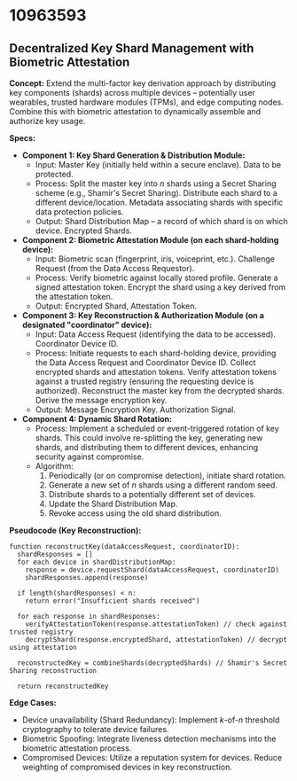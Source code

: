 # 10963593

## Decentralized Key Shard Management with Biometric Attestation

**Concept:** Extend the multi-factor key derivation approach by distributing key components (shards) across multiple devices – potentially user wearables, trusted hardware modules (TPMs), and edge computing nodes.  Combine this with biometric attestation to dynamically assemble and authorize key usage.

**Specs:**

*   **Component 1: Key Shard Generation & Distribution Module:**
    *   Input: Master Key (initially held within a secure enclave). Data to be protected.
    *   Process:  Split the master key into *n* shards using a Secret Sharing scheme (e.g., Shamir's Secret Sharing).  Distribute each shard to a different device/location. Metadata associating shards with specific data protection policies.
    *   Output: Shard Distribution Map – a record of which shard is on which device. Encrypted Shards.
*   **Component 2: Biometric Attestation Module (on each shard-holding device):**
    *   Input: Biometric scan (fingerprint, iris, voiceprint, etc.).  Challenge Request (from the Data Access Requestor).
    *   Process: Verify biometric against locally stored profile.  Generate a signed attestation token.  Encrypt the shard using a key derived from the attestation token.
    *   Output: Encrypted Shard, Attestation Token.
*   **Component 3: Key Reconstruction & Authorization Module (on a designated "coordinator" device):**
    *   Input: Data Access Request (identifying the data to be accessed). Coordinator Device ID.
    *   Process: Initiate requests to each shard-holding device, providing the Data Access Request and Coordinator Device ID.  Collect encrypted shards and attestation tokens. Verify attestation tokens against a trusted registry (ensuring the requesting device is authorized).  Reconstruct the master key from the decrypted shards. Derive the message encryption key.
    *   Output: Message Encryption Key.  Authorization Signal.
*   **Component 4:  Dynamic Shard Rotation:**
    *   Process: Implement a scheduled or event-triggered rotation of key shards. This could involve re-splitting the key, generating new shards, and distributing them to different devices, enhancing security against compromise.
    *   Algorithm:
        1.  Periodically (or on compromise detection), initiate shard rotation.
        2.  Generate a new set of *n* shards using a different random seed.
        3.  Distribute shards to a potentially different set of devices.
        4.  Update the Shard Distribution Map.
        5.  Revoke access using the old shard distribution.

**Pseudocode (Key Reconstruction):**

```
function reconstructKey(dataAccessRequest, coordinatorID):
  shardResponses = []
  for each device in shardDistributionMap:
    response = device.requestShard(dataAccessRequest, coordinatorID)
    shardResponses.append(response)

  if length(shardResponses) < n:
    return error("Insufficient shards received")

  for each response in shardResponses:
    verifyAttestationToken(response.attestationToken) // check against trusted registry
    decryptShard(response.encryptedShard, attestationToken) // decrypt using attestation

  reconstructedKey = combineShards(decryptedShards) // Shamir's Secret Sharing reconstruction

  return reconstructedKey
```

**Edge Cases:**

*   Device unavailability (Shard Redundancy): Implement *k*-of-*n* threshold cryptography to tolerate device failures.
*   Biometric Spoofing: Integrate liveness detection mechanisms into the biometric attestation process.
*   Compromised Devices:  Utilize a reputation system for devices.  Reduce weighting of compromised devices in key reconstruction.